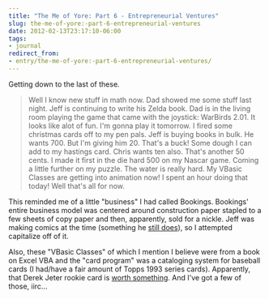 ```yaml
---
title: "The Me of Yore: Part 6 - Entrepreneurial Ventures"
slug: the-me-of-yore:-part-6-entrepreneurial-ventures
date: 2012-02-13T23:17:10-06:00
tags:
- journal
redirect_from:
- entry/the-me-of-yore:-part-6-entrepreneurial-ventures/
---
```

Getting down to the last of these.

> Well I know new stuff in math now. Dad showed me some stuff last night. Jeff is continuing to write his Zelda book. Dad is in the living room playing the game that came with the joystick: WarBirds 2.01. It looks like alot of fun. I'm gonna play it tomorrow. I fired some christmas cards off to my pen pals. Jeff is buying books in bulk. He wants 700. But I'm giving him 20. That's a buck! Some dough I can add to my hastings card. Chris wants ten also. That's another 50 cents. I made it first in the die hard 500 on my Nascar game. Coming a little further on my puzzle. The water is really hard. My VBasic Classes are getting into animation now! I spent an hour doing that today! Well that's all for now.

This reminded me of a little "business" I had called Bookings. Bookings' entire business model was centered around construction paper stapled to a few sheets of copy paper and then, apparently, sold for a nickle. Jeff was making comics at the time (something he [still does](http://square-headed.com/)), so I attempted capitalize off of it.

Also, these "VBasic Classes" of which I mention I believe were from a book on Excel VBA and the "card program" was a cataloging system for baseball cards (I had/have a fair amount of Topps 1993 series cards). Apparently, that Derek Jeter rookie card is [worth something](http://www.amazon.com/Topps-Derek-Jeter-Rookie-Yankees/dp/B000LV7UIS). And I've got a few of those, iirc...
